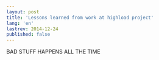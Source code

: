 ```yaml
---
layout: post
title: 'Lessons learned from work at highload project'
lang: 'en'
lastrev: 2014-12-24
published: false
---
```


BAD STUFF HAPPENS ALL THE TIME
